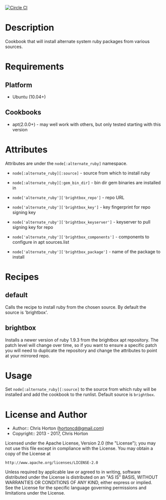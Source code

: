 [![Circle CI](https://circleci.com/gh/hortoncd/cookbook-alternate-ruby.svg?style=svg)](https://circleci.com/gh/hortoncd/cookbook-alternate-ruby)

Description
===========

Cookbook that will install alternate system ruby packages from various sources.

Requirements
============

## Platform

* Ubuntu (10.04+)

## Cookbooks

* apt(2.0.0+) - may well work with others, but only tested starting
  with this version

Attributes
==========

Attributes are under the `node[:alternate_ruby]` namespace.

* `node[:alternate_ruby][:source]` - source from which to install ruby
* `node[:alternate_ruby][:gem_bin_dir]` - bin dir gem binaries are installed in

* `node['alternate_ruby']['brightbox_repo']` - repo URL
* `node['alternate_ruby']['brightbox_key']` - key fingerprint for repo signing key
* `node['alternate_ruby']['brightbox_keyserver']` - keyserver to pull signing key for repo
* `node['alternate_ruby']['brightbox_components']` - components to configure in apt sources.list
* `node['alternate_ruby']['brightbox_package']` - name of the package to install

Recipes
=======

## default

Calls the recipe to install ruby from the chosen source.  By default the source is 'brightbox'.

## brightbox

Installs a newer version of ruby 1.9.3 from the brightbox apt repository.  The patch level will change over time, so if you want to ensure a specific patch you will need to duplicate the repository and change the attributes to point at your mirrored repo.

Usage
=====

Set `node[:alternate_ruby][:source]` to the source from which ruby will be installed and add the cookbook to the runlist.  Default source is `brightbox`.

License and Author
==================

- Author:: Chris Horton (<hortoncd@gmail.com>)
- Copyright:: 2013 - 2017, Chris Horton

Licensed under the Apache License, Version 2.0 (the "License");
you may not use this file except in compliance with the License.
You may obtain a copy of the License at

    http://www.apache.org/licenses/LICENSE-2.0

Unless required by applicable law or agreed to in writing, software
distributed under the License is distributed on an "AS IS" BASIS,
WITHOUT WARRANTIES OR CONDITIONS OF ANY KIND, either express or implied.
See the License for the specific language governing permissions and
limitations under the License.
